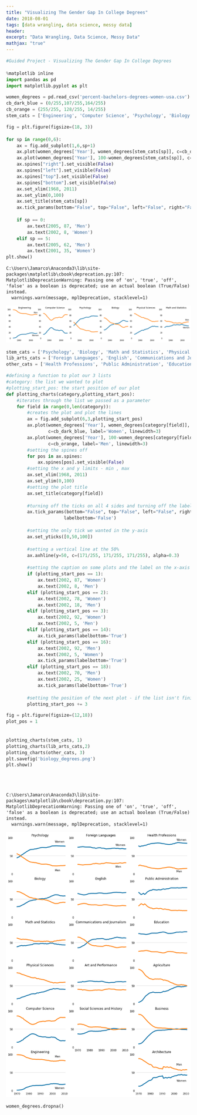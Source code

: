 ```yaml
---
title: "Visualizing The Gender Gap In College Degrees"
date: 2018-08-01
tags: [data wrangling, data science, messy data]
header:
excerpt: "Data Wrangling, Data Science, Messy Data"
mathjax: "true"
---
```


```python
#Guided Project - Visualizing The Gender Gap In College Degrees

%matplotlib inline
import pandas as pd
import matplotlib.pyplot as plt
```


```python
women_degrees = pd.read_csv('percent-bachelors-degrees-women-usa.csv')
cb_dark_blue = (0/255,107/255,164/255)
cb_orange = (255/255, 128/255, 14/255)
stem_cats = ['Engineering', 'Computer Science', 'Psychology', 'Biology', 'Physical Sciences', 'Math and Statistics']
```


```python
fig = plt.figure(figsize=(18, 3))

for sp in range(0,6):
    ax = fig.add_subplot(1,6,sp+1)
    ax.plot(women_degrees['Year'], women_degrees[stem_cats[sp]], c=cb_dark_blue, label='Women', linewidth=3)
    ax.plot(women_degrees['Year'], 100-women_degrees[stem_cats[sp]], c=cb_orange, label='Men', linewidth=3)
    ax.spines["right"].set_visible(False)    
    ax.spines["left"].set_visible(False)
    ax.spines["top"].set_visible(False)    
    ax.spines["bottom"].set_visible(False)
    ax.set_xlim(1968, 2011)
    ax.set_ylim(0,100)
    ax.set_title(stem_cats[sp])
    ax.tick_params(bottom="False", top="False", left="False", right="False")
    
    if sp == 0:
        ax.text(2005, 87, 'Men')
        ax.text(2002, 8, 'Women')
    elif sp == 5:
        ax.text(2005, 62, 'Men')
        ax.text(2001, 35, 'Women')
plt.show()
```

    C:\Users\Jamarco\Anaconda3\lib\site-packages\matplotlib\cbook\deprecation.py:107: MatplotlibDeprecationWarning: Passing one of 'on', 'true', 'off', 'false' as a boolean is deprecated; use an actual boolean (True/False) instead.
      warnings.warn(message, mplDeprecation, stacklevel=1)
    


![png](images/Project_files/Project_2_1.png)



```python
stem_cats = ['Psychology', 'Biology', 'Math and Statistics', 'Physical Sciences', 'Computer Science', 'Engineering']
lib_arts_cats = ['Foreign Languages', 'English', 'Communications and Journalism', 'Art and Performance', 'Social Sciences and History']
other_cats = ['Health Professions', 'Public Administration', 'Education', 'Agriculture','Business', 'Architecture']
```


```python
#defining a function to plot our 3 lists
#category: the list we wanted to plot
#plotting_start_pos: the start position of our plot
def plotting_charts(category,plotting_start_pos):
    #iterates through the list we passed as a parameter
    for field in range(0,len(category)):
        #creates the plot and plot the lines
        ax = fig.add_subplot(6,3,plotting_start_pos)
        ax.plot(women_degrees['Year'], women_degrees[category[field]],
                c=cb_dark_blue, label='Women', linewidth=3)
        ax.plot(women_degrees['Year'], 100-women_degrees[category[field]],
                c=cb_orange, label='Men', linewidth=3)
        #setting the spines off
        for pos in ax.spines:
            ax.spines[pos].set_visible(False)      
        #setting the x and y limits - min , max
        ax.set_xlim(1968, 2011)        
        ax.set_ylim(0,100)
        #setting the plot title
        ax.set_title(category[field])
        
        #turning off the ticks on all 4 sides and turning off the label of the x-axis
        ax.tick_params(bottom="False", top="False", left="False", right="False",
                      labelbottom='False')
        
        #setting the only tick we wanted in the y-axis
        ax.set_yticks([0,50,100])
        
        #setting a vertical line at the 50%
        ax.axhline(y=50, c=(171/255, 171/255, 171/255), alpha=0.3)
        
        #setting the caption on some plots and the label on the x-axis in the bottom plots
        if (plotting_start_pos == 1):
            ax.text(2002, 87, 'Women')
            ax.text(2002, 8, 'Men')
        elif (plotting_start_pos == 2):
            ax.text(2002, 78, 'Women')
            ax.text(2002, 18, 'Men')
        elif (plotting_start_pos == 3):
            ax.text(2002, 92, 'Women')
            ax.text(2002, 5, 'Men')
        elif (plotting_start_pos == 14):
            ax.tick_params(labelbottom='True')
        elif (plotting_start_pos == 16):
            ax.text(2002, 92, 'Men')
            ax.text(2002, 5, 'Women') 
            ax.tick_params(labelbottom='True')
        elif (plotting_start_pos == 18):
            ax.text(2002, 70, 'Men')
            ax.text(2002, 25, 'Women')
            ax.tick_params(labelbottom='True')
        
        #setting the position of the next plot - if the list isn't finished yet.
        plotting_start_pos += 3

```


```python
fig = plt.figure(figsize=(12,18))
plot_pos = 1


plotting_charts(stem_cats, 1)
plotting_charts(lib_arts_cats,2)
plotting_charts(other_cats, 3)
plt.savefig('biology_degrees.png')
plt.show()
    
    
        
```

    C:\Users\Jamarco\Anaconda3\lib\site-packages\matplotlib\cbook\deprecation.py:107: MatplotlibDeprecationWarning: Passing one of 'on', 'true', 'off', 'false' as a boolean is deprecated; use an actual boolean (True/False) instead.
      warnings.warn(message, mplDeprecation, stacklevel=1)
    


![png](images/Project_files/Project_5_1.png)



```python
women_degrees.dropna()
```
